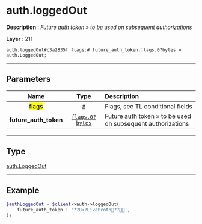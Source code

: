 # auth.loggedOut

**Description** : *Future auth token » to be used on subsequent authorizations*

**Layer** : 211

```tl
auth.loggedOut#c3a2835f flags:# future_auth_token:flags.0?bytes = auth.LoggedOut;
```

---

## Parameters

| Name | Type | Description |
| :---: | :---: | :--- |
| <mark>flags</mark> | [`#`](type/#) | Flags, see TL conditional fields |
| **future_auth_token** | [`flags.0?bytes`](type/bytes) | Future auth token » to be used on subsequent authorizations |

---

## Type

[auth.LoggedOut](type/auth.LoggedOut)

---

## Example

```php
$authLoggedOut = $client->auth->loggedOut(
	future_auth_token : '??U<?LiveProto??',
);
```